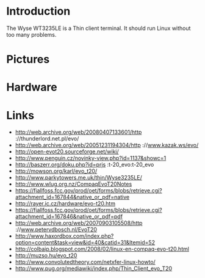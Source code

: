 # Introduction


The Wyse WT3235LE is a Thin client terminal. It should run Linux without too many problems.

# Pictures


# Hardware


# Links


* <http://web.archive.org/web/20080407133601/http>  ://thunderlord.net.pl/evo/
* <http://web.archive.org/web/20051231194304/http>  ://www.kazak.ws/evo/
* <http://open-evot20.sourceforge.net/wiki/>  
* <http://www.penguin.cz/novinky-view.php?id=1137&showc=1>  
* <http://baszerr.org/doku.php?id=prjs>  :t-20_evo:t-20_evo
* <http://mowson.org/karl/evo_t20/>  
* <http://www.parkytowers.me.uk/thin/Wyse3235LE/>  
* <http://www.wlug.org.nz/CompaqEvoT20Notes>  
* <https://fjallfoss.fcc.gov/prod/oet/forms/blobs/retrieve.cgi?attachment_id=167844&native_or_pdf=native>  
* <http://rayer.ic.cz/hardware/evo-t20.htm>  
* <https://fjallfoss.fcc.gov/prod/oet/forms/blobs/retrieve.cgi?attachment_id=167846&native_or_pdf=pdf>  
* <http://web.archive.org/web/20070903105508/http>  ://www.petervdbosch.nl/EvoT20
* <http://www.haxordbox.com/index.php?option=content&task=view&id=40&catid=31&Itemid=52>  
* <http://colbaip.blogspot.com/2008/02/linux-en-compaq-evo-t20.html>  
* <http://muzso.hu/evo_t20>  
* <http://www.convolutedtheory.com/netxfer-linux-howto/>  
* <http://www.pug.org/mediawiki/index.php/Thin_Client_evo_T20>  